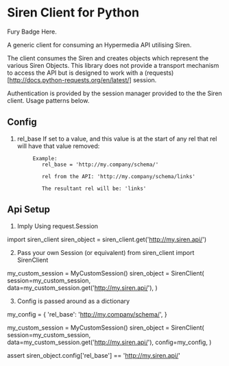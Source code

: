 Siren Client for Python
=======================

Fury Badge Here.


A generic client for consuming an Hypermedia API utilising Siren. 

The client consumes the Siren and creates objects which represent the various 
Siren Objects. This library does not provide a transport mechanism to access the
API but is designed to work with a 
(requests)[http://docs.python-requests.org/en/latest/] session.

Authentication is provided by the session manager provided to the the Siren
client. Usage patterns below.


## Config

1. rel_base If set to a value, and this value is at the start of any rel
            that rel will have that value removed:
            
            Example:
               rel_base = 'http://my.company/schema/'
               
               rel from the API: 'http://my.company/schema/links'
               
               The resultant rel will be: 'links'
               

## Api Setup

1. Imply Using request.Session

import siren_client
siren_object = siren_client.get('http://my.siren.api/')


2. Pass your own Session (or equivalent)
from siren_client import SirenClient

my_custom_session = MyCustomSession()
siren_object = SirenClient(
                    session=my_custom_session,
                    data=my_custom_session.get('http://my.siren.api/'),
                    )


3. Config is passed around as a dictionary

my_config = {
    'rel_base': 'http://my.company/schema/',
    }
    
my_custom_session = MyCustomSession()
siren_object = SirenClient(
                    session=my_custom_session,
                    data=my_custom_session.get('http://my.siren.api/'),
                    config=my_config,
                    )
                    
assert siren_object.config['rel_base'] == 'http://my.siren.api/'


